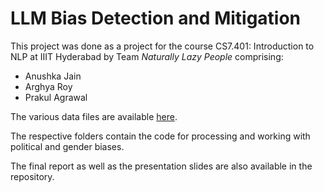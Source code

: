 # LLM Bias Detection and Mitigation

This project was done as a project for the course CS7.401: Introduction to NLP at IIIT Hyderabad by Team *Naturally Lazy People* comprising:
- Anushka Jain
- Arghya Roy
- Prakul Agrawal

The various data files are available [here](https://iiithydresearch-my.sharepoint.com/:f:/g/personal/prakul_agrawal_research_iiit_ac_in/EmZT9d2TinFMrznsh-l0w8UBTRMdQK_7C6TKxA82BaHDCg?e=ErNNYv).

The respective folders contain the code for processing and working with political and gender biases. 

The final report as well as the presentation slides are also available in the repository.
